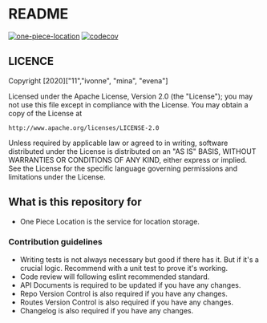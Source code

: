 # README

[![one-piece-location](https://circleci.com/gh/one-piece-team1/one-piece-location.svg?style=svg)](https://circleci.com/gh/one-piece-team1/one-piece-location.svg?style=svg)
[![codecov](https://codecov.io/gh/one-piece-team1/one-piece-location/branch/master/graph/badge.svg?token=6SQ8NFTP4A)](https://codecov.io/gh/one-piece-team1/one-piece-location)
## LICENCE

Copyright [2020]["11","ivonne", "mina", "evena"]

Licensed under the Apache License, Version 2.0 (the "License");
you may not use this file except in compliance with the License.
You may obtain a copy of the License at

    http://www.apache.org/licenses/LICENSE-2.0

Unless required by applicable law or agreed to in writing, software
distributed under the License is distributed on an "AS IS" BASIS,
WITHOUT WARRANTIES OR CONDITIONS OF ANY KIND, either express or implied.
See the License for the specific language governing permissions and
limitations under the License.

## What is this repository for

- One Piece Location is the service for location storage.

### Contribution guidelines

- Writing tests is not always necessary but good if there has it. But if it's a crucial logic. Recommend with a unit test to prove it's working.
- Code review will following eslint recommended standard.
- API Documents is required to be updated if you have any changes.
- Repo Version Control is also required if you have any changes.
- Routes Version Control is also required if you have any changes.
- Changelog is also required if you have any changes.
